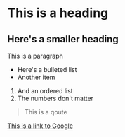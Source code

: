 # This is a heading

## Here's a smaller heading

This is a paragraph

* Here's a bulleted list
* Another item

1. And an ordered list
1. The numbers don't matter

> This is a qoute

[This is a link to Google](https://google.com)